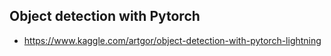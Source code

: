 ## Object detection with Pytorch
* https://www.kaggle.com/artgor/object-detection-with-pytorch-lightning